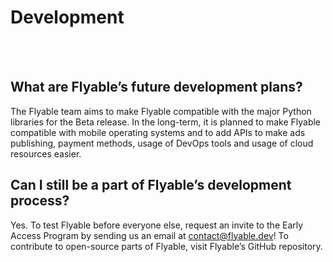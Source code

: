 # Development
<br />
<br />

## What are Flyable’s future development plans?

The Flyable team aims to make Flyable compatible with the major Python libraries for the Beta release. In the long-term, it is planned to make Flyable compatible with mobile operating systems and to add APIs to make ads publishing, payment methods, usage of DevOps tools and usage of cloud resources easier.

## Can I still be a part of Flyable’s development process?

Yes. To test Flyable before everyone else, request an invite to the Early Access Program by sending us an email at contact@flyable.dev! To contribute to open-source parts of Flyable, visit Flyable’s GitHub repository.